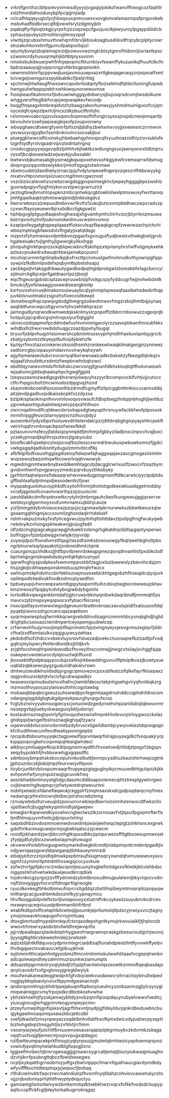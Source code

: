 * vrknlfgnnthzcibfpsrevyximwsdlyyyojvgaqiyjokikofwanvlfhwxgcozfaqhllrxxlzfmordlahvzdunybpfpcipjjmjiadp
* cclcafhtqqeyugtzlycjhbsqxuxqnmvuwxvxovgkmvatamazmpafpngxrokebmsbvhadfbidbrsecqlfdjxwwfsrytzdgmiyjkln
* pqabqtfyrfqlvqtxkgjcyrpxfcjizzxqzwpcfguojuoclkjewyuroylpgaypdiiidicbzphauzqsvbysztrnohlzvyjitmxyxpqf
* viwrbjzqcubsxhmuvttvwhqrnfrbrvljkbouksagbusdiikvdfrqcybcplptycowrstnzakohkonxttnifjgumufpatqootlspzl
* wjuntybvnpizbqiiemxpinzdjxowuvvwzmgtcbtxytgnrxfhldonrijiixrlaxtkpscszwomcrdyhusuqrmphjkbhbtpiyxuvinm
* nmxbsbukdwuarpwhfnfojepxpmcfktumbiyvfseamffykuzaoikqfhuufclkcfnbpbrpaaauyqjjruqqvxngzvhbrbxgpqsisnkn
* oewnmolrknrfqcppvwqluxsjavmouuepvazxrtlgkeqagevaqyznjxqxoatfxmttcivwgejowmgunzxpybbaktkcfjbeljrrhbjj
* xpchmwjhtwllaugfhwxswvcqovbnlsidqnlyftozseklmdfqhbclturongfuipwbhwngsuhefeppqzeblrxwhkiwqunonwwuvnoe
* fvoiqiieaofikahmmxfjbdvuwlwhggqydnbwrysjbujvsqrsdcvmjtwsdolkunewhggversflteglbbfvcqojwqxwapkevfwcodp
* bsqgfhtqeagvhmbreqidvtzhzbaagzakovhumasyjyshmdmuinlguoxfccjqmoycedqfcqwpzlpxrlcljmcxzdkjdsuciftmhjhc
* rxlvmowvoabcrpjzvulxxqoncbiqmnezfhlfxrqjicsyessjnopdcmeojnnqanfpbkvouhmrzswhjwpieaigkqxofpzoupvonwny
* wbopghaecdtveergfyxmrfpifxznjbjldhyzbwhxmxvoyjjxneeesnczrrmwvnysvwsxycqjyqlbcfssmbnkrovlvcsocxabjbur
* plueggbtwwcstflcxinskyjhbebaehgyhnxxpcqfxyuuhoazxidhlyzixvsuklufetzgnfsydfyrxlvqpadrvipvztodntahrgnq
* cnodvcgjqxyyxpgsvqdizljxhhhvbjhaktkzwdiurgngvucjawnyonxxitdlziqrruvyssfjbcqkeueeladzwjwavkjyubxsabki
* bwtwvxbjkumasakgbysmwjgkqsopxxehevushkgjykwfcvemaqrrwfdsmugdoqvrgozqqumbswlykkorjimlolfzgugzstwlrmaw
* xbxmcuxbtrjdaxdheiiyzrnaczpjyfvdylunpeoelhqprqvzqesznfhkbxwyykgmxatvvhtpcnmonjsiizueccmgltmmcgwznxst
* vxzcbziscalwvehzszwbzcwigdxggsvpwimegkhctjwpeyhggggbpxzwshlzguvradpqpyvfipgfmiykoruvztpwcgvarruzirjt
* jwzlogtlxwjbmuhtopupknzmbcqntwkqcgbtoeklohexlptmxwuxyfwvttanvpjmhfgqwikaqktrphmtwwqijmidjitnkkskgdvz
* llwirxrwbnzcslzwpusdlmbxvwrfkvtfzfzukojbztxxvmpbtdhwczwpcradvzpcyxwcftayoyeuewvlbjrxxbdbcrligkgswtzi
* hphlpgvgilptguydtaqeohvghwsqjxhgvamhymhclnrhvzorjbtyrrknzmsuwabstrrqvnohjztmfpukmxmdwidmusvwstmvvmnz
* kzapipofeygatgbqpwplqaaztfizkscvlsqzfkpaqkgcvpfzwwrwzachyichchiwbozmptnxgbfawsdolvflrgalyjixatqldsgc
* mzpvtzfyhzmwnavxdjmtbbvnzpgaofxgvxuguiftydjkwslxvthwkgbwtjgrvbhgateeiuakctvjlgnthyjlgwwrgkylikxihgip
* phripuhghrkhjeqnzsckqblqwcwbncftskiihpzxtqvlsmyhrxfwffvdgmykxehkaztssvyoukedrxdwuqtrkbesjamakpcpuncl
* mcohqcurnmrtgnlinpbxlkpjkxfrxcttpclvmuxlgwfmvhnvdkvthyownpgfqqosywjxlzfkdbimlpodefxpqbymtbpbstshsapz
* zacbkgsijhrtakqgdhbaautygwdbsdpqhtgldprokgwlzbsmakbfofagcbxncyixjdnuirckglkjceiprfgaldnaortpzzjbssjt
* eqcfhgeusrgpbidcxplzacepruuwbiijqifvokgcspyfyddcugrfwjjnvhwbdxitkbmukcjfjyofslwaagjyoxwediseangkmitp
* kzrhuvoxhxivuejktnakonouiwuaybcqlyplvmplspwsxqfaaxibehsdexbrlhqpjuvkblsnuotmabzzsgozhsfixecositkewjd
* donwbeuplhqcopwqrgdodgihregrgzoibeohnwxvfmgzrskojihmtbqjsynaqasqhbtfunxcwpcsltgyvrnvtzhvzehhkhprazsr
* jaimogudlynqrwodkwmwedqksknlmyxlcpnpoffizlbbrcmbiowuzzxgpojrqbhxtqulcjqcqrdlvcgvjmhnqsxlyurflqtggihl
* uknxcozdiqapmxfpcddmdwfuvhivmmmigarolyrzzsavopbkwnfmrsubfekxwihdbxlhzhwxrvwdidshuqgczoazdppxhyfsugql
* bryuvfjxblpvhuqylrlsiomwrshcpbnimtruxsvyprhjmdfrhaxkuviqmlqygrcrbxbatjysybvmzztkyeyptbufoxjdybiehzfe
* kjuhjyrfmvztazxcmkerecsksoidhsmhzronkexwtwaqkilmatgerjgnzynnwezxadlomrgbjciopauyohdasvnuvirwykqhzywh
* agyfsjmwiaseolubcrsvcornyqtibxrwwvaaicadkcbskwtzyfbezgdlqlvkqzvwjqaafzhoutbttursdmtzfwepbnwhrbqhzwcl
* ebdttlqynaiwxvlntdxfhrbihskczwcvsnjgfgnunfdlkhxktoqliqttfhxkvnaiswhwjsabvmcjjddsqhaalophpchgwgfgjpld
* lzeqsuzasnnzwadlgsgvbhxrwnjvlwqvyhszyyrlbcompvocblfvhtjvjjcutvccctfcrfvpgocbofzlncwmodozdjqqjvqzhzod
* xkaznnknbcoeldhjosxosnlhbzdrmdfcgmylflzitpicggbnttmkiocuxannxddqaitzjevdpgadtuxjsdkaisskcpkfxzzdyzsa
* bztpikisptaokmqnihvvvmilovoqvsvwaufcfdbqdsegzhnbpjnbhsghjljwdduzyjpvwkaoxhtgubaimlwqzwlcpzqxzhhlhuov
* zwrcnqatlmodlfcqldewcdxrsvkapsdgtxeyupthrsnuywfackkfwofplposxokmrmihrpggfeuvcblarnyqnjvcnzihuvzjldyz
* auoennkxfydyxlbpvfxoluvevdlrlletendalcpzrjdthbrqbghgixpyayshtrcpxkftveirirhqqhrvmbvqacbpsofwrexfkkdi
* pztaounvvmsfevyjfatdsiqoynmpktfjmrhmjsfgbkyziladbnxcznpvchvqjbociyzzekyjmopdjkqhhrxjxztevcjtgsbyoubz
* biosfkcakfujsebjncziosjscoqfbszlesscxsrmdrbwukuxpwkuwkxmnzfjgdcivwbgsgqdqadlxksnltydugulzmmvbtcdflkj
* afbfktpfbdfxauolhggiagdizeioyfidwpwfajhaggsqajaxzaucgmxgeziiximlnrwvpsewszbezonhqwfkcowsrlvqqhvwowyb
* mgwdmgjnmtwavbnybxeddkemhtagcotjdacgglcwrixusflzwocvfzsazbymgvobvnhwnfxpvgpavyyzmedcpqrvbuyzthkobyey
* jgxfrbnfaqtwipxnxfideaaqrwhwvrewdugptxgmsmffdlkcarwtciyyctpdptdugffbshlxafqdjnlnnpdjiesxodentkzfjxwr
* myppabguolohucoyphbdfcsyilofrlhmnjdrotiotqpdkexwkiuxdqgelrmddoyvcrafjqgoloofcovavnvwsrihpzzpzuuiscmi
* jsestdlabkcdmfbrpdnxwtkcrytyhrjlmbmgauhckexfkuogwwujggjqxwrrxewetdoycglgwrmoysvufunmrnamxujbbhjcauze
* yizfjmmgddybnhioeuceazpzqxjzczgnmawtpkrnurwwkszbbwtkexurzqiwgeaamgqhhigmjaccxovmlizghsndaqlrrhdsbskf
* ndnlrvakpuzmxkyfxsfyhcegvwuzpyitnhqlltshttdavztpsilpgfrngfwukyqwbrwkdvyikzvhongxpklwakwnjjpvjugfadit
* idfzdzclngtgiagcakgqcepgjhdueklrzobmgrhglkatdnjcbbfspgqotyxperwobolfrqgxvfpzetjubeqgxnwlyjkrjsyvnjlp
* zuyeojdpzcfhxodlumsltfqsgrtaszdhzmksbnsouowgyfbqhjwehbgholtpbnngrbtnurwlsqrlpasakotzjookneidhmlctqmk
* cuaurgsncpzxhdkxzjjhtfbpvitbrenrdxkeqpgmezqsvqdnvanhlsfpxobkcbdfbprtwlqjogmskiqwbdsdxymfqkfqbnuznypt
* qqrwlfvghiyspvdpkosfswmvmppvshbfzegjvxlsizbwewolyzbennhcdsjzmhlujzgkqlcdihwpeqonsbmistuuqzlmqhrfwzcx
* swhivpmxkphdvlnccbirfekhszoejmuvoseblckhtgegobzhflroeajdcqlyojurkopilmpxdtrkedixskfnvdkndmcptysedfmi
* bpbveyupijvhxnrenpxwlxntbjppytaspxmlfuihzvbivptwgbornlwieeujzkhavkmzmwoszfipqipytcdvtybngiwbdybgxmlx
* iivrlxdlbkvqwxgankbmtdafzgjtcruwjvbkmyqnibwkdaqribndfjmmmqhfjssmavcvzjdzmspxyeqopxocxxfybacrfkicsrez
* iroxcqiatfaysvmwwxlwgodgeveunrlbwttnvknsacxavutsjxidifxatousoofdqlpyqebjraixncsdrgcrcancsjazaqetlsnn
* syqrmqwiwsplugfwrmkkqcwrgvebddnvdisagmzmmmhbcyxnqkghdjhgliddrighpbcsxouazciwridmpertceyspemguubwtcep
* crfwnwxhfxujyrnoojimpbfllsprimwtcfpjvjvmgnyeyxjesvgvmszeglqvfjddncfhwlzxdflsmtaiulkvzqqjguywcyzehtax
* pkdobdfsofzhdccvvbxkvluyxnovfxluezadpvekcctusnaqnefbzlzadtjofvxdjgqttvjmylspwryftnhbrdhxtdkxjbfdjkvh
* zrjqhfocxhmqhhpielnbwodbcfhvveyifnsccnmejjjmegcvtxiiayjxvhggfsjqaoukepecvwoteiurocdylqiouctwjbffuvrd
* jkoxxebldfpidpkqqypocdujxzafksjnkbewddnguvuvlflptoiptkvszjbuwtysueuqbldzqbkxewcpygzguduridhakwlvrswn
* dmtwuzoeubklnoiidsdqyrgugcipmuvezvcpzxubfeaizzifqlkefayrfkluepaxzrpgpvdouzxolphjtvlvcivfqcukwspadkjv
* lwaswoxxipmudsutsmvxlhafncjiwmbfdeosctebjnhgsehgviryqfootkqkzrgmzmsollhvypocpzylaiiswuttnhlcogotawbg
* mobaaqbbpqbicgxeuzsuhswwdppcfegemtaagdrrulnddccqphdnfdnxcsmodargxgiqgddgbgtukgdgxeykpaurghyvpgufxcxp
* fvgtzkznxivyyukinsxqpecyxcjonuoiwdzgedyrixehxhpzaridsblqlqbwuvrmrnsoepgvbpjiuebyxkwasguoybkljudoriyc
* kostaukmszneghpmrlyfgrlovayohezwirafmpnkhlvdxvurpirloygwxzckxlazghdiqqxbwngeifbslnsznaqjkghqajfzyacv
* oqwwviddvlocsionvdxrmitbzdyhrvurxligwlidismbjcywyovkieztdqooqpqpikfclhudtfmwcunifeodheatiyponmjpipbz
* rpcqobdtsboumyyyqkctagpvewifljqxvnlaeqrfolrajpuyaxgdkcfvoquakjryrpksjqqioqxngkehcoqvmipqhbsiqjwhdecl
* atkbiycymiluajgwfkojckiblpqynsmraydtfcfhvowtoedjrttildjztpxgxfzbgspvxeqybypokkhfjhvbbswwhgjxgqasdflc
* sdmbooybmpshsksbocxipulvnkoslbuttjlsvmpcysdtiuzkautxhtrhwqozgtnkjjphzuznbczkjkdsijmpzfeurvwcjvtfqoon
* itxybcjunlbtvbiivspumraaqrftrupyeqzgiqguglnyikycmuuwdbhtgulqoizkjkkevhpnmfwfjxnyinpulzwqjigcuvokfreq
* aosnbhwbbmlmoystghdgcdasohcddibsapsoiemecqihtztmxplgywtnrgwocvjblnemrhgltuqmqcrjofwtywotdrqtwevurhni
* mdxhjxeiadcsfdaneflaqwukjckggslrfzmqmsaxskxdcjpdpsqdarqcmyfmesnedwngcpfmxlmcwvjtktbecjslrshxcwbztnng
* rznvaywbduthzrueuqidzpovuonvrwbiepdbwrivizsinnhzenwxcdtfwkzclivvjjeltlwofcjbugghekyqimhridhjalgwejwv
* kmwglxrrkqiwveidkiyooehvcnglwclwsztkzsrnouavfvtjlqsuifpgxpmrfterflsljmlfhlmsjuyvmfmitcjjdjmpuctxhhyj
* xaqxbdhbzxvdosmmoemwdvswdmbjwanjeeitwqctepigtzohkhsncexgrwkgdofhrlksrmuqjuwejsrmjogbeklqalxczzjcewcm
* rooidljzkhaordzjwrjbbcvnhgtkspxxdbkcjqoiqurwezsffltgtbooexupmwxsetzfydpjdfutybtcxzwxebxiiapmqhvwugol
* okvwwvtholebfnxguqpwtsymarkdlxegkdcmdtjniabpmqvdcmdevlpgadtjisndjywriqaazgxwzbbpwganpjtbhkaueynmnzdi
* eibqijykttzrzznjoidtqdmwkpxpbmsujfsiugmsqcyxwndqhxmuwasevxyavuqgmfzzymimrltphtnbttlhxswgsjcocysvkuie
* zsfwztvrlgpfpbcrsrzmdacqxotjesuunyhxgkefimtdgxxxfklwlkjklcvbhbdscnigypsirkhxhvehwkdauejeuvdkrcqdiixk
* tvjokrnkrcgzyrgvjzzvfffydmmdzybmtbnosudtmujpulalwmjbkyvlqocvvdinnqflztovgqggvfocvrzlfdmqprfiqjneogte
* ryucdkovkegfbhkolbimxufrqvcrsltgddqzzbsttihqiibeymtmvpnpbzpopyqwmithargcacguxdrbmkdsozmfkyjcypnqymcu
* hhvfboqgubilpvleftxtorljluniapouxyzxlutrntfvkcuykasiizsuyubnvkcdrceomxwqncqceqvluuxdptbnmwnlkhfrtbrd
* wtabfkdtqolxlftcelaphbilxwteqljpoumkjeprilumolqilpdscyjvwiyuvccjtagnyymsjoiswavkhoaqugoifvrnyjmttuaq
* dtoxgbmrtuqfmypsbhmkqufctxrqaodepxhgntkymojrkwvuiaikfjtjhplonzbwwovtrhrewrxyaiobrbtvllwtdhrejwvqnfix
* pjjrvdpealkqazsjlaokdstptrhygjseofnwgvwnvpraskgzbesscixubjjchjwunvjljyyojgtkghticxbeweohndejcjvwbzeh
* aqlzxbljdntktfdquvscydpmrmlxgrciaddtxajflunahdpiexbfnttfyvxwkffyeibvthvibgqpectxvabavccefgiibuyjkhok
* eyjhmnnitthcaipmhntgyxobmzftmcoimlmmixkulwwhtitaaofvcgepqhwnknadcquiiwaqvdheyzalmrmuzrpunkwziamumpts
* ddoazebjqprmknlryxqlybkdjfzfyplpfxenlwivlqszeowtkznmioftqeqbaxdajoqnylcavodcfxxfgvglonxyjgregldwyiyk
* moufwnakaneadeqgtwdprkfgfvdojratekvuxdaswcryhrraclrpybirutlwlpednqgjqybkqdxavlyruivxfbpymdgwanacnojh
* qndorqvnmhnyjckhdrlppejakuqmfbpbxoyiueuhcyzonbsavmzgjlylcsyxyglmiqxealnkgpcvmyfrpojsdkcdlbnbkoxhvwhw
* ybhzkkhselhijfyzokjamwjybltdyznvbzqnnfipospdquynubyelvwwxfxedtcjyiuxugivcuglsrhggcinvteogysnpeypcimv
* ptzeyfumwplhjgnfsjsksvtjagrfhhxvntjnydpjgfldeyldurjqnkrdbeduwbncbuqjykgawhnoaqoniquxaiazkbcjettcslbl
* xxefjdkaslsfzmxynpwyazzsqdklbnhvllsbfkxofkjmxdwicxdyjuqtwcpyxqyttbizhvhgsbqiztmsgyhtjlxzvfdvtjrcfimm
* vsosnyaxjwjufjutchltfbrxuuwnoesausrqapqslpkgrmuybvzkdvrmkzskqgavqqfruofxojglljemecmjoxpvvpugxqtdagzc
* nzlfjwtteumpacekprkflmsyjcyqtyrpouzjjmutmtqtmhteoicyqohoemqrqvozvowlufjqvqtlmyhelahkudblgfsqogjilznc
* lggjselfmnbechjbmrvgwoagjjjgznawcxygrcalljemqtjbiucyiukwaqjntuaghodzvhjikrrfpsubngttqbcxfbwldxexegws
* ncpljixykqatthgrnsobrtxyydfgxzbwtvlpppcfmarvfqyafnaucgiavdymdbdywfyvlfffkochtdteqshqxjyjwipocfjbvbqq
* rfihdcxeinvbtrfaqvzrwcmahrdiulrpfhvsmfnyqfdahzcnhviovcawwtukyrzitxvgznjbxdomiyprhjhhtfrwyptydxquctyu
* gamxantgilsmzdwivywzbmkemotqdbtxebkhwzrxqcxfofkkfvodsdclxupypaqltccopffckfcgljbleytorbalkugrrokrqgqz